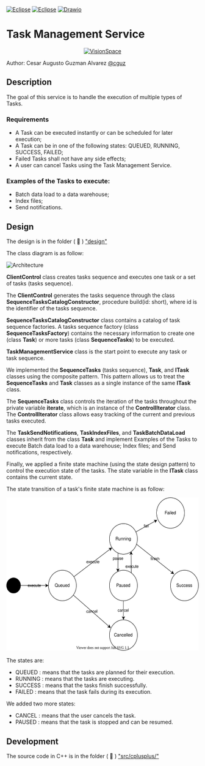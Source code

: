 [![Eclipse](https://img.shields.io/badge/-Eclipse%20C%2FC%2B%2B-blueviolet)](https://eclipse.org/) 
[![Eclipse](https://img.shields.io/badge/-Cmake-success)](https://cmake.org/) 
[![Drawio](https://img.shields.io/badge/-Drawio-orange)](https://drawio-app.com/)

# Task Management Service

<center><a href="http://visionspace.com/"><img src="https://user-images.githubusercontent.com/15159632/117484138-f7920900-af66-11eb-8def-6e9880860c4a.png" alt="VisionSpace" title="VisionSpace" height="100px" /></a></center>

Author: Cesar Augusto Guzman Alvarez [@cguz](https://github.com/cguz/)

## Description

The goal of this service is to handle the execution of multiple types of Tasks. 

### Requirements

* A Task can be executed instantly or can be scheduled for later execution;
* A Task can be in one of the following states: QUEUED, RUNNING, SUCCESS, FAILED;
* Failed Tasks shall not have any side effects;
* A user can cancel Tasks using the Task Management Service.

### Examples of the Tasks to execute:

* Batch data load to a data warehouse;
* Index files;
* Send notifications.


## Design 

The design is in the folder ( 📁 ) ["design"](https://github.com/cguz/task-management-service/tree/main/design)

The class diagram is as follow:

<img src="https://user-images.githubusercontent.com/15159632/117512725-79e2f300-af90-11eb-8bde-8a369c86bd32.png" alt="Architecture" title="Architecture" height="600px" />

**ClientControl** class creates tasks sequence and executes one task or a set of tasks (tasks sequence).

The **ClientControl** generates the tasks sequence through the class  **SequenceTasksCatalogConstructor**, procedure build(id: short), where id is the identifier of the tasks sequence. 

**SequenceTasksCatalogConstructor** class contains a catalog of task sequence factories. A tasks sequence factory (class **SequenceTasksFactory**) contains the necessary information to create one (class **Task**) or more tasks (class **SequenceTasks**) to be executed.

**TaskManagementService** class is the start point to execute any task or task sequence.

We implemented the **SequenceTasks** (tasks sequence), **Task**, and **ITask** classes using the composite pattern. This pattern allows us to treat the **SequenceTasks** and **Task** classes as a single instance of the same **ITask** class. 

The **SequenceTasks** class controls the iteration of the tasks throughout the private variable **iterate**, which is an instance of the **ControllIterator** class. The **ControllIterator** class allows easy tracking of the current and previous tasks executed. 

The **TaskSendNotifications**, **TaskIndexFiles**, and **TaskBatchDataLoad** classes inherit from the class **Task** and implement Examples of the Tasks to execute Batch data load to a data warehouse; Index files; and Send notifications, respectively.

Finally, we applied a finite state machine (using the state design pattern) to control the execution state of the tasks. The state variable in the **ITask** class contains the current state. 

The state transition of a task's finite state machine is as follow:

<img src="https://raw.githubusercontent.com/cguz/task-management-service/b4911a248339fdd3fadec891f4efc77b691dc474/design/StateDiagram.svg" alt="State transition diagram" title="State transition diagram" height="400px" />

The states are:

* QUEUED : means that the tasks are planned for their execution.
* RUNNING : means that the tasks are executing.
* SUCCESS : means that the tasks finish successfully.
* FAILED : means that the task fails during its execution.

We added two more states:

* CANCEL : means that the user cancels the task.
* PAUSED : means that the task is stopped and can be resumed. 
  
## Development

The source code in C++ is in the folder ( 📁 ) ["src/cplusplus/"](https://github.com/cguz/task-management-service/tree/main/src/cplusplus)

